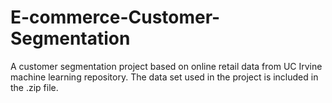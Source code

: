 # E-commerce-Customer-Segmentation
A customer segmentation project based on online retail data from UC Irvine machine learning repository.
The data set used in the project is included in the .zip file.
